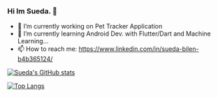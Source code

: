 ### Hi Im Sueda. 👋

- 🔭 I’m currently working on Pet Tracker Application
- 🌱 I’m currently learning Android Dev. with Flutter/Dart and Machine Learning...
- 📫 How to reach me: https://www.linkedin.com/in/sueda-bilen-b4b365124/


[![Sueda's GitHub stats](https://github-readme-stats.vercel.app/api?username=suedabilen&theme=tokyonight)](https://github.com/anuraghazra/github-readme-stats)

[![Top Langs](https://github-readme-stats.vercel.app/api/top-langs/?username=suedabilen&theme=tokyonight&layout=compact)](https://github.com/anuraghazra/github-readme-stats)
